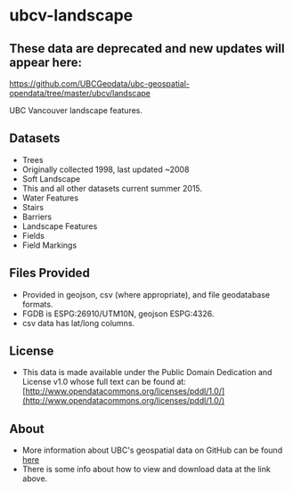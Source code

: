 ubcv-landscape
==============

## These data are deprecated and new updates will appear here:
https://github.com/UBCGeodata/ubc-geospatial-opendata/tree/master/ubcv/landscape

UBC Vancouver landscape features.

Datasets
--------
* Trees
 * Originally collected 1998, last updated ~2008
* Soft Landscape
 * This and all other datasets current summer 2015.
* Water Features
* Stairs
* Barriers
* Landscape Features
* Fields
* Field Markings

Files Provided
--------------
* Provided in geojson, csv (where appropriate), and file geodatabase formats.
* FGDB is ESPG:26910/UTM10N, geojson ESPG:4326.
* csv data has lat/long columns.

License
-------
* This data is made available under the Public Domain Dedication and License v1.0 whose full text can be found at: [http://www.opendatacommons.org/licenses/pddl/1.0/](http://www.opendatacommons.org/licenses/pddl/1.0/)




About
-----
* More information about UBC's geospatial data on GitHub can be found [here](https://github.com/UBCGeodata/opendata)
* There is some info about how to view and download data at the link above.
